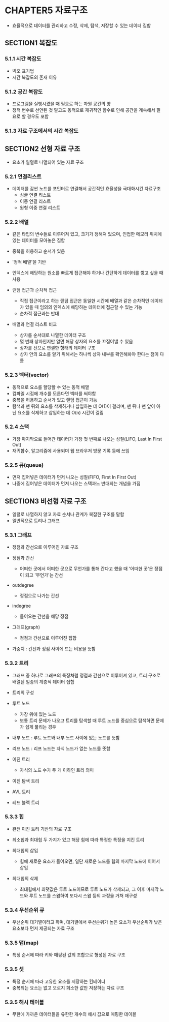 # CHAPTER5 자료구조
- 효율적으로 데이터를 관리하고 수정, 삭제, 탐색, 저장할 수 있는 데이터 집합

## SECTION1 복잡도
### 5.1.1 시간 복잡도
- 빅오 표기법
- 시간 복잡도의 존재 이유

### 5.1.2 공간 복잡도
- 프로그램을 실행시켰을 때 필요로 하는 자원 공간의 양
- 정적 변수로 선언된 것 말고도 동적으로 재귀적인 함수로 인해 공간을 계속해서 필요로 할 경우도 포함

### 5.1.3 자료 구조에서의 시간 복잡도

## SECTION2 선형 자료 구조
- 요소가 일렬로 나열되어 있는 자료 구조

### 5.2.1 연결리스트
- 데이터를 감싼 노드를 포인터로 연결해서 공간적인 효율성을 극대화시킨 자료구조
  - 싱글 연결 리스트
  - 이중 연결 리스트
  - 원형 이중 연결 리스트

### 5.2.2 배열
- 같은 타입의 변수들로 이루어져 있고, 크기가 정해져 있으며, 인접한 메모리 위치에 있는 데이터를 모아놓은 집합
- 중복을 허용하고 순서가 있음
- '정적 배열'을 기반
- 인덱스에 해당하는 원소를 빠르게 접근해야 하거나 간단하게 데이터를 쌓고 싶을 때 사용

- 랜덤 접근과 순차적 접근
    - 직접 접근이라고 하는 랜덤 접근은 동일한 시간에 배열과 같은 순차적인 데이터가 있을 때 임의의 인덱스에 해당하는 데이터에 접근할 수 있는 기능
    - 순차적 접근과는 반대

- 배열과 연결 리스트 비교
    - 상자를 순서대로 나열한 데이터 구조
    - 몇 번째 상자인지만 알면 해당 상자의 요소를 끄집어낼 수 있음
    - 상자를 선으로 연결한 형태의 데이터 구조
    - 상자 안의 요소를 알기 위해서는 하나씩 상자 내부를 확인해봐야 한다는 점이 다름

### 5.2.3 벡터(vector)
- 동적으로 요소를 할당할 수 있는 동적 배열
- 컴파일 시점에 개수를 모른다면 벡터를 써야함
- 중복을 허용하고 순서가 있고 랜덤 접근이 가능
- 탐색과 맨 뒤의 요소를 삭제하거나 삽입하는 데 O(1)이 걸리며, 맨 뒤나 맨 앞이 아닌 요소를 삭제하고 삽입하는 데 O(n) 시간이 걸림

### 5.2.4 스택
- 가장 마지막으로 들어간 데이터가 가장 첫 번째로 나오는 성질(LIFO, Last In First Out)
- 재귀함수, 알고리즘에 사용되며 웹 브라우저 방문 기록 등에 쓰임

### 5.2.5 큐(queue)
- 먼저 집어넣은 데이터가 먼저 나오는 성질(FIFO, First In First Out)
- 나중에 집어넣은 데이터가 먼저 나오는 스택과느 반대되는 개념을 가짐

## SECTION3 비선형 자료 구조
- 일렬로 나열하지 않고 자료 순서나 관계가 복잡한 구조를 말함
- 일반적으로 트리나 그래프
  
### 5.3.1 그래프
- 정점과 간선으로 이루어진 자료 구조

- 정점과 간선
  - 어떠한 곳에서 어떠한 곳으로 무언가를 통해 간다고 했을 때 '어떠한 곳'은 정점이 되고 '무언가'는 간선

- outdegree
  - 정점으로 나가는 간선
- indegree
  - 들어오는 간선을 해당 정점
- 그래프(graph)
  - 정점과 간선으로 이루어진 집합

- 가중치 : 간선과 정점 사이에 드는 비용을 뜻함

### 5.3.2 트리
- 그래프 중 하나로 그래프의 특징처럼 정점과 간선으로 이루어져 있고, 트리 구조로 배열된 일종의 계층적 데이터 집합
- 트리의 구성

- 루트 노드
  - 가장 위에 있는 노드
  - 보통 트리 문제가 나오고 트리를 탐색할 때 루트 노드를 중심으로 탐색하면 문제가 쉽게 풀리는 경우

- 내부 노드 : 루트 노드와 내부 노드 사이에 있는 노드를 뜻함

- 리프 노드 : 리프 노드는 자식 노드가 없는 노드를 뜻함

- 이진 트리
  - 자식의 노드 수가 두 개 이하인 트리 의미
  
- 이진 탐색 트리

- AVL 트리

- 레드 블랙 트리

### 5.3.3 힙
- 완전 이진 트리 기반의 자료 구조
- 최소힙과 최대힙 두 가지가 있고 해당 힘에 따라 특정한 특징을 지킨 트리

- 최대힙의 삽입
  - 힙에 새로운 요소가 들어오면, 일단 새로운 노드를 힙의 마지막 노드에 이어서 삽입

- 최대힙의 삭제
  - 최대힙에서 최댓값은 루트 노드이므로 루트 노드가 삭제되고, 그 이후 마지막 노드와 루트 노드를 스왑하여 또다시 스왑 등의 과정을 거쳐 재구성

### 5.3.4 우선순위 큐
- 우선순위 대기열이라고 하며, 대기열에서 우선순위가 높은 요소가 우선순위가 낮은 요소보다 먼저 제공되는 자료 구조

### 5.3.5 맵(map)
- 특정 순서에 따라 키와 매핑된 값의 조합으로 형성된 자료 구조

### 5.3.5 셋
- 특정 순서에 따라 고유한 요소를 저장하는 컨테이너
- 중복되는 요소는 없고 오로지 희소한 값만 저장하는 자료 구조

### 5.3.5 해시 테이블
- 무한에 가까운 데이터들을 유한한 개수의 해시 값으로 매핑한 테이블

